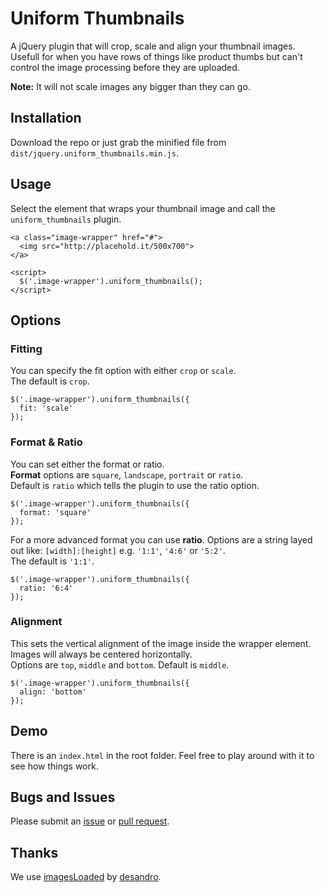 # Uniform Thumbnails

A jQuery plugin that will crop, scale and align your thumbnail images. Usefull for when you have rows of things like product thumbs but can't control the image processing before they are uploaded.

**Note:** It will not scale images any bigger than they can go.

## Installation

Download the repo or just grab the minified file from `dist/jquery.uniform_thumbnails.min.js`.

## Usage

Select the element that wraps your thumbnail image and call the `uniform_thumbnails` plugin.

    <a class="image-wrapper" href="#">
      <img src="http://placehold.it/500x700">
    </a>
    
    <script>
      $('.image-wrapper').uniform_thumbnails();
    </script>
    
## Options

### Fitting

You can specify the fit option with either `crop` or `scale`.  
The default is `crop`.

    $('.image-wrapper').uniform_thumbnails({
      fit: 'scale'
    });
    
### Format & Ratio

You can set either the format or ratio.  
**Format** options are `square`, `landscape`, `portrait` or `ratio`.  
Default is `ratio` which tells the plugin to use the ratio option.

    $('.image-wrapper').uniform_thumbnails({
      format: 'square'
    });

For a more advanced format you can use **ratio**. Options are a string layed out like: `[width]:[height]` e.g. `'1:1'`, `'4:6'` or `'5:2'`.  
The default is `'1:1'`.

    $('.image-wrapper').uniform_thumbnails({
      ratio: '6:4'
    });
    
### Alignment

This sets the vertical alignment of the image inside the wrapper element. Images will always be centered horizontally.  
Options are `top`, `middle` and `bottom`. Default is `middle`.

    $('.image-wrapper').uniform_thumbnails({
      align: 'bottom'
    });
    
## Demo

There is an `index.html` in the root folder. Feel free to play around with it to see how things work.
    
## Bugs and Issues

Please submit an [issue](https://github.com/luciddesign/uniform-thumbnails/issues) or [pull request](https://github.com/luciddesign/uniform-thumbnails/pulls).

## Thanks

We use [imagesLoaded](https://github.com/desandro/imagesloaded) by [desandro](https://github.com/desandro).